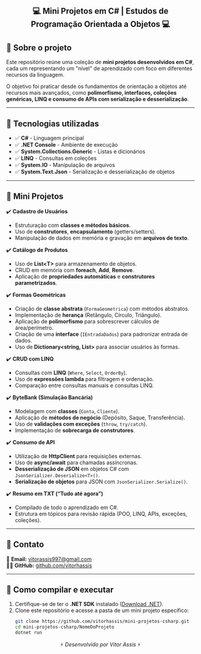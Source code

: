 <h2 align="center">💻 Mini Projetos em C# | Estudos de Programação Orientada a Objetos 💻</h2>

## 📌 Sobre o projeto

Este repositório reúne uma coleção de **mini projetos desenvolvidos em C#**, cada um representando um "nível" de aprendizado com foco em diferentes recursos da linguagem.  

O objetivo foi praticar desde os fundamentos de orientação a objetos até recursos mais avançados, como **polimorfismo, interfaces, coleções genéricas, LINQ e consumo de APIs com serialização e desserialização**.  

---

## 🚀 Tecnologias utilizadas

- ✅ **C#** - Linguagem principal  
- ✅ **.NET Console** - Ambiente de execução  
- ✅ **System.Collections.Generic** - Listas e dicionários  
- ✅ **LINQ** - Consultas em coleções  
- ✅ **System.IO** - Manipulação de arquivos  
- ✅ **System.Text.Json** - Serialização e desserialização de objetos  

---

## 🎯 Mini Projetos

✔️ **Cadastro de Usuários**  
- Estruturação com **classes e métodos básicos**.  
- Uso de **construtores**, **encapsulamento** (getters/setters).  
- Manipulação de dados em memória e gravação em **arquivos de texto**.  

✔️ **Catálogo de Produtos**  
- Uso de **List\<T>** para armazenamento de objetos.  
- CRUD em memória com **foreach**, **Add**, **Remove**.  
- Aplicação de **propriedades automáticas** e **construtores parametrizados**.  

✔️ **Formas Geométricas**  
- Criação de **classe abstrata** (`FormaGeometrica`) com métodos abstratos.  
- Implementação de **herança** (Retângulo, Círculo, Triângulo).  
- Aplicação de **polimorfismo** para sobrescrever cálculos de área/perímetro.  
- Criação de uma **interface** (`IEntradaDados`) para padronizar entrada de dados.  
- Uso de **Dictionary\<string, List<FormaGeometrica>>** para associar usuários às formas.  

✔️ **CRUD com LINQ**  
- Consultas com **LINQ** (`Where`, `Select`, `OrderBy`).  
- Uso de **expressões lambda** para filtragem e ordenação.  
- Comparação entre consultas manuais e consultas LINQ.  

✔️ **ByteBank (Simulação Bancária)**  
- Modelagem com **classes** (`Conta`, `Cliente`).  
- Aplicação de **métodos de negócio** (Depósito, Saque, Transferência).  
- Uso de **validações com exceções** (`throw`, `try/catch`).  
- Implementação de **sobrecarga de construtores**.  

✔️ **Consumo de API**  
- Utilização de **HttpClient** para requisições externas.  
- Uso de **async/await** para chamadas assíncronas.  
- **Desserialização de JSON** em objetos C# com `JsonSerializer.Deserialize<T>()`.  
- **Serialização de objetos** para JSON com `JsonSerializer.Serialize()`.  

✔️ **Resumo em TXT (“Tudo até agora”)**  
- Compilado de todo o aprendizado em C#.  
- Estrutura em tópicos para revisão rápida (POO, LINQ, APIs, exceções, coleções).  

---

## 📩 Contato

📧 **Email:** [vitorassis997@gmail.com](mailto:vitorassis997@gmail.com)  
👨‍💻 **GitHub:** [github.com/vitorhassis](https://github.com/vitorhassis)

---

## 📂 Como compilar e executar

1. Certifique-se de ter o **.NET SDK** instalado ([Download .NET](https://dotnet.microsoft.com/download)).  
2. Clone este repositório e acesse a pasta de um mini projeto específico:  
   ```bash
   git clone https://github.com/vitorhassis/mini-projetos-csharp.git
   cd mini-projetos-csharp/NomeDoProjeto
   dotnet run


<p align="center">⚡ <em>Desenvolvido por Vitor Assis</em> ⚡</p>
